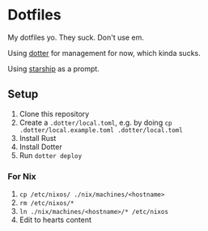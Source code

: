 # Dotfiles

My dotfiles yo. They suck. Don't use em.

Using [dotter](https://github.com/SuperCuber/dotter) for management for now, which kinda sucks.

Using [starship](https://github.com/starship/starship) as a prompt.

## Setup

1. Clone this repository
2. Create a `.dotter/local.toml`, e.g. by doing `cp .dotter/local.example.toml .dotter/local.toml`
3. Install Rust
4. Install Dotter
5. Run `dotter deploy`

### For Nix

1. `cp /etc/nixos/ ./nix/machines/<hostname>`
2. `rm /etc/nixos/*`
3. `ln ./nix/machines/<hostname>/* /etc/nixos`
4. Edit to hearts content
